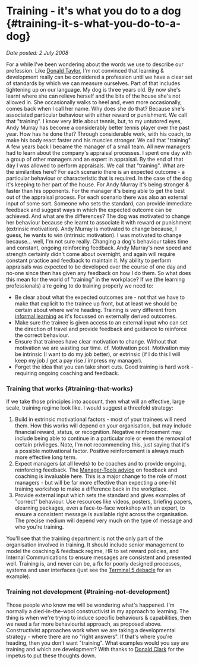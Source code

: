 # Training - it's what you do to a dog {#training-it-s-what-you-do-to-a-dog}

_Date posted: 2 July 2008_

For a while I've been wondering about the words we use to describe our profession. Like [Donald Taylor](http://www.trainingzone.co.uk/cgi-bin/item.cgi?id=185067&d=1), I'm not convinced that learning & development really can be considered a profession until we have a clear set of standards by which we can measure ourselves. Part of that includes tightening up on our language. My dog is three years old. By now she's learnt where she can relieve herself and the bits of the house she's not allowed in. She occasionally walks to heel and, even more occasionally, comes back when I call her name. Why does she do that? Because she's associated particular behaviour with either reward or punishment. We call that "training". I know very little about tennis, but, to my untutored eyes, Andy Murray has become a considerably better tennis player over the past year. How has he done that? Through considerable work, with his coach, to make his body react faster and his muscles stronger. We call that "training". A few years back I became the manager of a small team. All new managers had to learn about the company's appraisal processes. I spent one day with a group of other managers and an expert in appraisal. By the end of that day I was allowed to perform appraisals. We call that "training". What are the similarities here? For each scenario there is an expected outcome - a particular behaviour or characteristic that is required. In the case of the dog it's keeping to her part of the house. For Andy Murray it's being stronger & faster than his opponents. For the manager it's being able to get the best out of the appraisal process. For each scenario there was also an external input of some sort. Someone who sets the standard, can provide immediate feedback and suggest ways in which the expected outcome can be achieved. And what are the differences? The dog was motivated to change her behaviour because she learnt to associate it with reward or punishment (extrinsic motivation). Andy Murray is motivated to change because, I guess, he wants to win (intrinsic motivation). I was motivated to change because... well, I'm not sure really. Changing a dog's behaviour takes time and constant, ongoing reinforcing feedback. Andy Murray's new speed and strength certainly didn't come about overnight, and again will require constant practice and feedback to maintain it. My ability to perform appraisals was expected to be developed over the course of one day and no-one since then has given any feedback on how I do them. So what does this mean for the world of "training" in the workplace? If we (the learning professionals) a're going to do training properly we need to:

*   Be clear about what the expected outcomes are - not that we have to make that explicit to the trainee up front, but at least we should be certain about where we're heading. Training is very different from [informal learning](http://informl.com/2006/05/20/what-is-informal-learning/) as it's focussed on externally derived outcomes.
*   Make sure the trainee is given access to an external input who can set the direction of travel and provide feedback and guidance to reinforce the correct behaviour.
*   Ensure that trainees have clear motivation to change. Without that motivation we are wasting our time. cf. Motivation post. Motivation may be intrinsic (I want to do my job better), or extrinsic (if I do this I will keep my job / get a pay rise / impress my manager).
*   Forget the idea that you can take short cuts. Good training is hard work - requiring ongoing coaching and feedback.

### Training that works {#training-that-works}

If we take those principles into account, then what will an effective, large scale, training regime look like. I would suggest a threefold strategy:

1.  Build in extrinsic motivational factors - most of your trainees will need them. How this works will depend on your organisation, but may include financial reward, status, or recognition. Negative reinforcement may include being able to continue in a particular role or even the removal of certain privileges. Note, I'm not recommending this, just saying that it's a possible motivational factor. Positive reinforcement is always much more effective long term.
2.  Expect managers (at all levels) to be coaches and to provide ongoing, reinforcing feedback. The [Manager-Tools advice](http://www.manager-tools.com/manager-tools-basics) on feedback and coaching is invaluable here. This is a major change to the role of most managers - but will be far more effective than expecting a one-hit training workshop to make a difference back in the workplace.
3.  Provide external input which sets the standard and gives examples of "correct" behaviour. Use resources like videos, posters, briefing papers, elearning packages, even a face-to-face workshop with an expert, to ensure a consistent message is available right across the organisation. The precise medium will depend very much on the type of message and who you're training.

You'll see that the training department is not the only part of the organisation involved in training. It should include senior management to model the coaching & feedback regime, HR to set reward policies, and Internal Communications to ensure messages are consistent and presented well. Training is, and never can be, a fix for poorly designed processes, systems and user interfaces (just see the [Terminal 5 debacle](http://news.bbc.co.uk/1/hi/uk/7314816.stm) for an example).

### Training not development {#training-not-development}

Those people who know me will be wondering what's happened. I'm normally a died-in-the-wool constructivist in my approach to learning. The thing is when we're trying to induce specific behaviours & capabilities, then we need a far more behaviourist approach, as proposed above. Constructivist approaches work when we are taking a developmental strategy - where there are no "right answers". If that's where you're heading, then you don't want "training". What examples would you say are training and which are development? With thanks to [Donald Clark](http://donaldclarkplanb.blogspot.com/2008/06/7-bad-language-habits-in-learning.html) for the impetus to put these thoughts down.